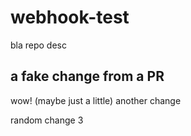# webhook-test
bla repo desc

## a fake change from a PR
wow! (maybe just a little)
 another change

random change 3
